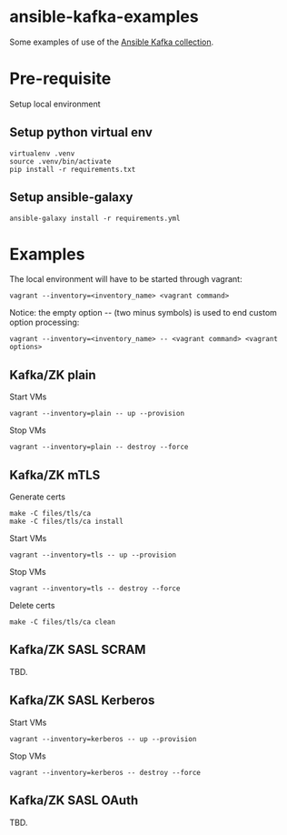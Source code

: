 # ansible-kafka-examples
Some examples of use of the [Ansible Kafka collection](https://github.com/saiello/kafka).

# Pre-requisite
Setup local environment

## Setup python virtual env
````
virtualenv .venv
source .venv/bin/activate
pip install -r requirements.txt
````

## Setup ansible-galaxy
````
ansible-galaxy install -r requirements.yml
````

# Examples
The local environment will have to be started through vagrant:
```
vagrant --inventory=<inventory_name> <vagrant command>
```

Notice: the empty option -- (two minus symbols) is used to end custom option processing:
```
vagrant --inventory=<inventory_name> -- <vagrant command> <vagrant options>
```

## Kafka/ZK plain
Start VMs
```
vagrant --inventory=plain -- up --provision
```

Stop VMs
```
vagrant --inventory=plain -- destroy --force
```

## Kafka/ZK mTLS
Generate certs
```
make -C files/tls/ca
make -C files/tls/ca install
```

Start VMs
```
vagrant --inventory=tls -- up --provision
```

Stop VMs
```
vagrant --inventory=tls -- destroy --force
```

Delete certs
```
make -C files/tls/ca clean
```

## Kafka/ZK SASL SCRAM
TBD.

## Kafka/ZK SASL Kerberos
Start VMs
```
vagrant --inventory=kerberos -- up --provision
```

Stop VMs
```
vagrant --inventory=kerberos -- destroy --force
```

## Kafka/ZK SASL OAuth

TBD.
